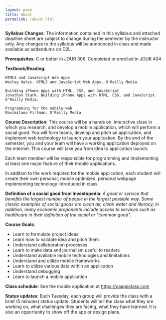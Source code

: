 ```yaml
---
layout: page
title: About
permalink: /about.html
---
```


**Syllabus Changes**: The information contained in this syllabus and attached deadline sheet are subject to change during the semester by the instructor only. Any changes to the syllabus will be announced in class and made available as addendums on D2L.

**Prerequisites**: C or better in JOUR 306. Completed or enrolled in JOUR 404

**Textbook/Reading**:

    HTML5 and JavaScript Web Apps
    Wesley Hales. HTML5 and JavaScript Web Apps. O'Reilly Media.

    Building iPhone Apps with HTML, CSS, and JavaScript
    Jonathan Stark. Building iPhone Apps with HTML, CSS, and JavaScript. O'Reilly Media.

    Programming for the mobile web
    Maximilano Firtman. O’Reilly Media

**Course Description**: This course will be a hands on, interactive class in which you research, and develop a mobile application, which will perform a social good. You will form teams, develop and pitch an application, and implement web technology to launch your application. By the end of the semester, you and your team will have a working application deployed on the internet. This course will take you from idea to application launch.

Each team member will be responsible for programming and implementing at least one major feature of their mobile applications.

In addition to the work required for the mobile application, each student will create their own personal, mobile optimized, personal webpage implementing technology introduced in class.

**Definition of a social good from Investopedia**: *A good or service that benefits the largest number of people in the largest possible way. Some classic examples of social goods are clean air, clean water and literacy; in addition, many economic proponents include access to services such as healthcare in their definition of the social or "common good".*

**Course Goals**:

* Learn to formulate project ideas
* Learn how to validate idea and pitch them
* Understand collaboration processes
* Learn to make data and journalism useful to readers
* Understand available mobile technologies and limitations
* Understand and utilize mobile frameworks
* Learn to utilize various data within an application
* Understand debugging
* Learn to launch a mobile application

**Class schedule**: See the mobile application at https://uaappclass.com

**Status updates**: Each Tuesday, each group will provide the class with a brief (5 minutes) status update. Students will tell the class what they are working on, what challenges they are facing, what they have learned. It is also an opportunity to show off the app or design plans.
